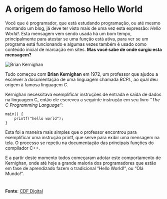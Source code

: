 # A origem do famoso Hello World

Você que é programador, que está estudando programação, ou até mesmo montando um blog, já deve ter visto mais de uma vez esta expressão: *Hello World!*. Esta mensagem vem sendo usada há um bom tempo, principalmente para atestar se uma função está ativa, para ver se um programa está funcionando e algumas vezes também é usado como conteúdo inicial de marcação em sites. **Mas você sabe de onde surgiu esta mensagem?**

![Brian Kernighan](https://cdfdigital.com.br/wp-content/uploads/2015/09/brian-kernighan-criador-do-hello-world-255x300.jpg)

Tudo começou com **Brian Kernighan** em 1972, um professor que ajudou a escrever a documentação de uma linguagem chamada *BCPL*, ao qual deu origem à famosa linguagem *C*.

Kernighan necessitava exemplificar instruções de entrada e saída de dados na linguagem C, então ele escreveu a seguinte instrução em seu livro *“The C Programming Language“*:

```
main() { 
    printf("hello world"); 
}
```
Esta foi a maneira mais simples que o professor encontrou para exemplificar uma instrução printf, que serve para exibir uma mensagem na tela. O processo se repetiu na documentação das principais funções do compilador C++. 

E a partir deste momento todos começaram adotar este comportamento de Kernighan, onde até hoje a grande maioria dos programadores que estão em fase de aprendizado fazem o tradicional “Hello World!“, ou “Olá Mundo!“.

# 
**Fonte**: [CDF Digital](https://cdfdigital.com.br/a-origem-do-ola-mundo/)

